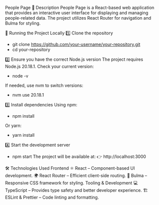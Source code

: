 People Page
📌 Description
People Page is a React-based web application that provides an interactive user interface for displaying and managing people-related data. The project utilizes React Router for navigation and Bulma for styling.

🚀 Running the Project Locally
1️⃣ Clone the repository
- git clone https://github.com/your-username/your-repository.git
- cd your-repository

2️⃣ Ensure you have the correct Node.js version
The project requires Node.js 20.18.1.
Check your current version:
- node -v

If needed, use nvm to switch versions:
- nvm use 20.18.1

3️⃣ Install dependencies
Using npm:
- npm install

Or yarn:
- yarn install

4️⃣ Start the development server
- npm start
The project will be available at:
👉 http://localhost:3000

🛠️ Technologies Used
Frontend
⚛ React – Component-based UI development.
🌍 React Router – Efficient client-side routing.
🎨 Bulma – Responsive CSS framework for styling.
Tooling & Development
💻 TypeScript – Provides type safety and better developer experience.
🏗 ESLint & Prettier – Code linting and formatting.
